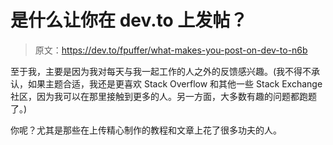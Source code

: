 # 是什么让你在 dev.to 上发帖？

> 原文：<https://dev.to/fpuffer/what-makes-you-post-on-dev-to-n6b>

至于我，主要是因为我对每天与我一起工作的人之外的反馈感兴趣。(我不得不承认，如果主题合适，我还是更喜欢 Stack Overflow 和其他一些 Stack Exchange 社区，因为我可以在那里接触到更多的人。另一方面，大多数有趣的问题都跑题了。)

你呢？尤其是那些在上传精心制作的教程和文章上花了很多功夫的人。